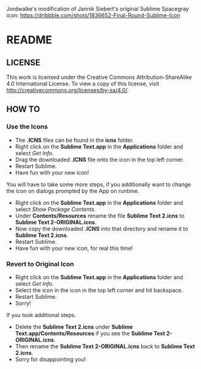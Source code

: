 Jordwalke's modification of Jannik Siebert's original Sublime Spacegray icon:
https://dribbble.com/shots/1836652-Final-Round-Sublime-Icon

# README
## LICENSE
This work is licensed under the Creative Commons Attribution-ShareAlike 4.0 International License. To view a copy of this license, visit http://creativecommons.org/licenses/by-sa/4.0/.

## HOW TO
### Use the Icons
* The **.ICNS** files can be found in the **icns** folder. 
* Right click on the **Sublime Text.app** in the **Applications** folder and select *Get Info*.
* Drag the downloaded **.ICNS** file onto the icon in the top left corner.
* Restart Sublime.
* Have fun with your new icon!

You will have to take some more steps, if you additionally want to change the icon on dialogs prompted by the App on runtime.

* Right click on the **Sublime Text.app** in the **Applications** folder and select *Show Package Contents*.
* Under **Contents/Resources** rename the file **Sublime Text 2.icns** to **Sublime Text 2-ORIGINAL.icns**.
* Now copy the downloaded **.ICNS** into that directory and rename it to **Sublime Text 2.icns**.
* Restart Sublime.
* Have fun with your new icon, for real this time!


### Revert to Original Icon
* Right click on the **Sublime Text.app** in the **Applications** folder and select *Get Info*.
* Select the icon in the icon in the top left corner and hit backspace.
* Restart Sublime.
* Sorry!

If you took additional steps.

* Delete the **Sublime Text 2.icns** under **Sublime Text.app/Contents/Resources** if you see the **Sublime Text 2-ORIGINAL.icns**.
* Then rename the **Sublime Text 2-ORIGINAL.icns** back to **Sublime Text 2.icns**.
* Sorry for disappointing you!
